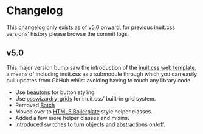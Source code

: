 # Changelog

This changelog only exists as of v5.0 onward, for previous inuit.css versions’
history please browse the commit logs.

## v5.0

This major version bump saw the introduction of the
[inuit.css web template](https://github.com/csswizardry/inuit.css-web-template),
a means of including inuit.css as a submodule through which you can easily pull
updates from GitHub whilst avoiding having to touch any library code.

* Use [beautons](https://github.com/csswizardry/beautons) for button styling
* Use [csswizardry-grids](https://github.com/csswizardry/csswizardry-grids) for
  inuit.css’ built-in grid system.
* Removed [Batch](http://adamwhitcroft.com/batch/)
* Moved over to [HTML5 Boilerplate](http://html5boilerplate.com/) style helper
  classes.
* Added a few more helper classes and mixins.
* Introduced switches to turn objects and abstractions on/off.
